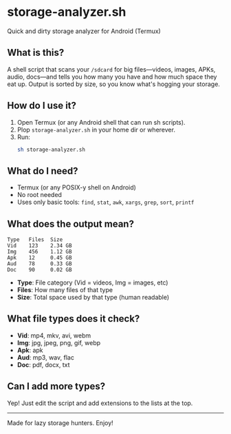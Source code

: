 # storage-analyzer.sh

Quick and dirty storage analyzer for Android (Termux)

## What is this?
A shell script that scans your `/sdcard` for big files—videos, images, APKs, audio, docs—and tells you how many you have and how much space they eat up. Output is sorted by size, so you know what's hogging your storage.

## How do I use it?
1. Open Termux (or any Android shell that can run sh scripts).
2. Plop `storage-analyzer.sh` in your home dir or wherever.
3. Run:
   ```sh
   sh storage-analyzer.sh
   ```

## What do I need?
- Termux (or any POSIX-y shell on Android)
- No root needed
- Uses only basic tools: `find`, `stat`, `awk`, `xargs`, `grep`, `sort`, `printf`

## What does the output mean?
```
Type   Files  Size      
Vid    123    2.34 GB   
Img    456    1.12 GB   
Apk    12     0.45 GB   
Aud    78     0.33 GB   
Doc    90     0.02 GB   
```
- **Type**: File category (Vid = videos, Img = images, etc)
- **Files**: How many files of that type
- **Size**: Total space used by that type (human readable)

## What file types does it check?
- **Vid**: mp4, mkv, avi, webm
- **Img**: jpg, jpeg, png, gif, webp
- **Apk**: apk
- **Aud**: mp3, wav, flac
- **Doc**: pdf, docx, txt

## Can I add more types?
Yep! Just edit the script and add extensions to the lists at the top.

---

Made for lazy storage hunters. Enjoy! 